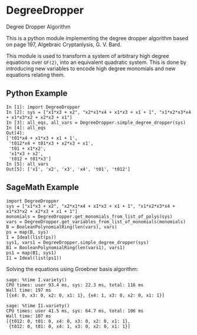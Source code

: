 # DegreeDropper
Degree Dropper Algorithm

This is a python module implementing the degree dropper algorithm based on 
page 197, Algebraic Cryptanlysis, G. V. Bard.

This module is used to transform a system of arbitrary high degree equations
over `GF(2)`, into an equivalent quadratic system. This is done by introducing
new variables to encode high degree monomials and new equations relating them. 

## Python Example
```
In [1]: import DegreeDropper
In [2]: sys = ["x1*x3 + x2", "x2*x1*x4 + x1*x3 + x1 + 1", "x1*x2*x3*x4 + x1*x3*x2 + x2*x3 + x1"]
In [3]: all_eqs, all_vars = DegreeDropper.simple_degree_dropper(sys)
In [4]: all_eqs                                                                                                                
Out[4]: 
['t01*x4 + x1*x3 + x1 + 1',
 't012*x4 + t01*x3 + x2*x3 + x1',
 't01 + x1*x2',
 'x1*x3 + x2',
 't012 + t01*x3']
In [5]: all_vars                                                                                                               
Out[5]: ['x1', 'x2', 'x3', 'x4', 't01', 't012']
```
## SageMath Example
```
import DegreeDropper
sys = ["x1*x3 + x2", "x2*x1*x4 + x1*x3 + x1 + 1", "x1*x2*x3*x4 + x1*x3*x2 + x2*x3 + x1 + 1"]
monomials = DegreeDropper.get_monomials_from_list_of_polys(sys)     
vars = DegreeDropper.get_variables_from_list_of_monomials(monomials)
B = BooleanPolynomialRing(len(vars), vars)
ps = map(B, sys)
I = Ideal(list(ps))
sys1, vars1 = DegreeDropper.simple_degree_dropper(sys)
B1 = BooleanPolynomialRing(len(vars1), vars1)
ps1 = map(B1, sys1)
I1 = Ideal(list(ps1))
```
Solving the equations using Groebner basis algorithm: 
```
sage: %time I.variety()
CPU times: user 93.4 ms, sys: 22.3 ms, total: 116 ms
Wall time: 197 ms
[{x4: 0, x3: 0, x2: 0, x1: 1}, {x4: 1, x3: 0, x2: 0, x1: 1}]

sage: %time I1.variety()
CPU times: user 41.5 ms, sys: 64.7 ms, total: 106 ms
Wall time: 107 ms
[{t012: 0, t01: 0, x4: 0, x3: 0, x2: 0, x1: 1},
 {t012: 0, t01: 0, x4: 1, x3: 0, x2: 0, x1: 1}]
```

